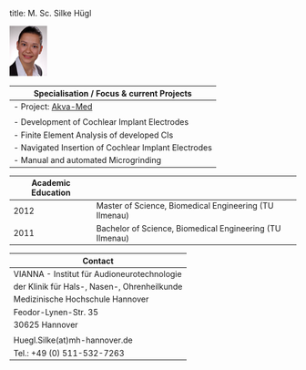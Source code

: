 title: M. Sc. Silke Hügl


![Image Silke Hügl](Silke.jpg)


|Specialisation / Focus	& current Projects|
|-----------------------------------------|
|-   Project: [Akva-Med](www.vianna.de/01_workgroups/majdani/projects.html "Akva-Med")|
| |
|-   Development of Cochlear Implant Electrodes| 
|-   Finite Element Analysis of developed CIs|
|-   Navigated Insertion of Cochlear Implant Electrodes|
|-   Manual and automated Microgrinding|



|Academic Education|                       |
|------------------|-----------------------|
|2012|Master of Science, Biomedical Engineering (TU Ilmenau)|
|2011|Bachelor of Science, Biomedical Engineering (TU Ilmenau)|

|Contact|                       
|------------------|
|VIANNA - Institut für Audioneurotechnologie|
|der Klinik für Hals-, Nasen-, Ohrenheilkunde|
|Medizinische Hochschule Hannover|
|Feodor-Lynen-Str. 35|
| 30625 Hannover|
| |
|Huegl.Silke(at)mh-hannover.de|
|Tel.: +49 (0) 511-532-7263|